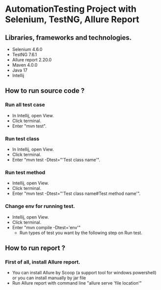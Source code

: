 # AutomationTesting Project with Selenium, TestNG, Allure Report
## Libraries, frameworks and technologies.
- Selenium 4.6.0
- TestNG 7.6.1
- Allure report 2.20.0
- Maven 4.0.0
- Java 17
- Intellij
## How to run source code ?
### Run all test case
- In Intellij, open View.
- Click terminal.
- Enter "mvn test".
### Run test class
- In Intellij, open View.
- Click terminal.
- Enter "mvn test -Dtest="'Test class name'".
### Run test method
- Intellij, open View.
- Click terminal.
- Enter "mvn test -Dtest="'Test class name#Test method name'".
### Change env for running test.
- Intellij, open View.
- Click terminal.
- Enter "mvn compile -Dtest='env'"
  - Run types of test you want by the following step on Run test.
## How to run report ?
### First of all, install Allure report.
- You can install Allure by Scoop (a support tool for windows powershell) or you can install manually by jar file
- Run Allure report with command line "allure serve 'file location'"

